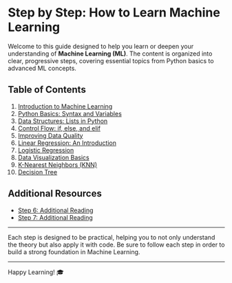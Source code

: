 # Step by Step: How to Learn Machine Learning

Welcome to this guide designed to help you learn or deepen your understanding of **Machine Learning (ML)**. The content is organized into clear, progressive steps, covering essential topics from Python basics to advanced ML concepts.

## Table of Contents
1. [Introduction to Machine Learning](./PASOS/Step%201.md)
2. [Python Basics: Syntax and Variables](./PASOS/Step%202-Basic%20Basic%20Syntax%20and%20Variables.md)
3. [Data Structures: Lists in Python](./PASOS/Step%203-Structures%20in%20Python-Lists%20.md)
4. [Control Flow: if, else, and elif](./PASOS/Step%204_Usage%20of%20else%20and%20elif.md)
5. [Improving Data Quality](./PASOS/Step%205-Improving%20Data%20Quality.md)
6. [Linear Regression: An Introduction](./PASOS/Step%206-Introduction%20to%20Linear%20Regression.md)
7. [Logistic Regression](./PASOS/Step%207-Logistic%20Regression.md)
8. [Data Visualization Basics](./PASOS/Step%208_Data%20Visualization%20I.md)
9. [K-Nearest Neighbors (KNN)](./PASOS/Step%209_K-Nearest%20Neighbors%20(KNN).md)
10. [Decision Tree](./PASOS/Step%209_Decision%20Tree.md)
   
## Additional Resources
- [Step 6: Additional Reading](./PASOS/Step%206_additional%20reading.md)
- [Step 7: Additional Reading](./PASOS/Step%207-additional%20reading.md)

---

Each step is designed to be practical, helping you to not only understand the theory but also apply it with code. Be sure to follow each step in order to build a strong foundation in Machine Learning.

---

Happy Learning! 🎓

